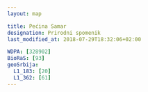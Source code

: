 ```yaml
---
layout: map

title: Pećina Samar
designation: Prirodni spomenik
last_modified_at: 2018-07-29T18:32:06+02:00

WDPA: [328902]
BioRaS: [93]
geoSrbija:
  L1_183: [20]
  L1_362: [61]
---
```

